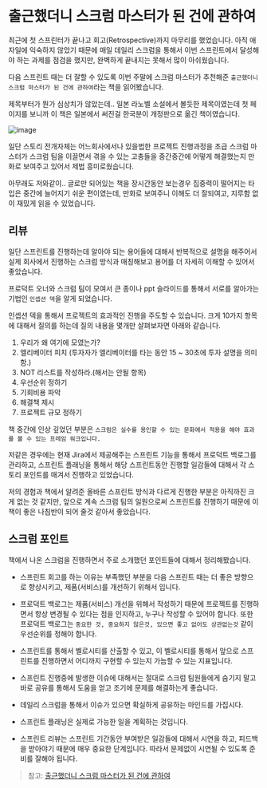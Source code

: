 # 출근했더니 스크럼 마스터가 된 건에 관하여

최근에 첫 스프린터가 끝나고 회고(Retrospective)까지 마무리를 했었습니다. 
아직 애자일에 익숙하지 않았기 때문에 매일 데일리 스크럼을 통해서 이번 스프린트에서 달성해야 하는 과제를 점검을 했지만, 완벽하게 끝내지는 못해서 많이 아쉬웠습니다.

다음 스프린트 때는 더 잘할 수 있도록 
이번 주말에 스크럼 마스터가 추천해준 `출근했더니 스크럼 마스터가 된 건에 관하여`라는 책을 읽어봤습니다. 

제목부터가 뭔가 심상치가 않았는데.. 일본 라노벨 소설에서 볼듯한 제목이였는데 첫 페이지를 보니까 이 책은 일본에서 써진걸 한국분이 개정판으로 옮긴 책이였습니다.

![image](https://user-images.githubusercontent.com/22395934/218313298-c631d463-ab98-4418-9ed1-f366cdb30e82.png)


일단 스토리 전개자체는 어느회사에서나 있을법한 프로젝트 진행과정을 초급 스크럼 마스터가 스크럼 팀을 이끌면서 겪을 수 있는 고충들을 중간중간에 어떻게 해결했는지 만화로 보여주고 있어서 제법 흥미로웠습니다.

아무래도 저와같이.. 글로만 되어있는 책을 장시간동안 보는경우 집중력이 떨어지는 타입은 중간에 늘어지기 쉬운 편이였는데, 만화로 보여주니 이해도 더 잘되여고, 지루함 없이 재밌게 읽을 수 있었습니다.

## 리뷰

일단 스프린트를 진행하는데 알아야 되는 용어들에 대해서 반복적으로 설명을 해주어서 실제 회사에서 진행하는 스크럼 방식과 매칭해보고 용어를 더 자세히 이해할 수 있어서 좋았습니다.

프로덕트 오너와 스크럼 팀이 모여서 큰 종이나 ppt 슬라이드를 통해서 서로를 알아가는 기법인 `인셉션 덱`을 알게 되었습니다.

인셉션 덱을 통해서 프로젝트의 효과적인 진행을 주도할 수 있습니다. 크게 10가지 항목에 대해서 질의를 하는데 질의 내용을 몇개만 살펴보자면 아래와 같습니다.

1. 우리가 왜 여기에 모였는가?
2. 엘리베이터 피치 (투자자가 엘리베이터를 타는 동안 15 ~ 30초에 투자 설명을 의미함.)
3. NOT 리스트를 작성하라.(해서는 안될 항목)
4. 우선순위 정하기
5. 기회비용 파악
6. 해결책 제시
7. 프로젝트 규모 정하기


책 중간에 인상 깊었던 부분은 `스크럼은 실수를 용인할 수 있는 문화에서 적용을 해야 효과를 볼 수 있는 프레임 워크입니다.` 

저같은 경우에는 현재 Jira에서 제공해주는 스프린트 기능을 통해서 프로덕트 백로그를 관리하고, 스프린트 플래닝을 통해서 해당 스프린트동안 진행할 일감들에 대해서 각 스토리 포인트를 매겨서 진행하고 있었습니다. 

저의 경험과 책에서 알려준 올바른 스프린트 방식과 다르게 진행한 부분은 아직까진 크게 없는 것 같지만, 앞으로 계속 스크럼 팀의 일원으로써 스프린트를 진행하기 때문에 이 책이 좋은 나침반이 되어 줄것 같아서 좋았습니다.

## 스크럼 포인트

책에서 나온 스크럼을 진행하면서 주로 소개했던 포인트들에 대해서 정리해봤습니다. 

- 스프린트 회고를 하는 이유는 부족했던 부분을 다음 스프린트 때는 더 좋은 방향으로 향상시키고, 제품(서비스)를 개선하기 위해서 입니다. 

- 프로덕트 백로그는 제품(서비스) 개선을 위해서 작성하기 때문에 프로젝트를 진행하면서 항상 변경될 수 있다는 점을 인지하고, 누구나 작성할 수 있어야 합니다.
또한 프로덕트 백로그는 `중요한 것, 중요하지 않은것, 있으면 좋고 없어도 상관없는것` 같이 우선순위를 정해야 합니다. 

- 스프린트를 통해서 벨로시티를 산출할 수 있고, 이 벨로시티를 통해서 앞으로 스프린트를 진행하면서 어디까지 구현할 수 있는지 가늠할 수 있는 지표입니다.

- 스프린트 진행중에 발생한 이슈에 대해서는 절대로 스크럼 팀원들에게 숨기지 말고 바로 공유를 통해서 도움을 얻고 조기에 문제를 해결하는게 좋습니다.

- 데일리 스크럼을 통해서 이슈가 있으면 확실하게 공유하는 마인드를 가집시다.

- 스프린트 플래닝은 실제로 가능한 일을 계획하는 것입니다.

- 스프린트 리뷰는 스프린트 기간동안 부여받은 일감들에 대해서 시연을 하고, 피드백을 받아야기 때문에 매우 중요한 단계입니다. 따라서 문제없이 시연될 수 있도록 준비를 잘해야 됩니다.


> 참고: [출근했더니 스크럼 마스터가 된 건에 관하여](http://www.yes24.com/Product/Goods/115632480)
